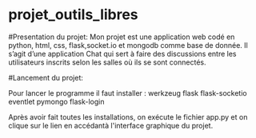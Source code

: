 # projet_outils_libres

#Presentation du projet:
Mon projet est une application web codé en python, html, css, flask,socket.io et mongodb comme base de donnée.
Il s’agit d’une application Chat qui sert à faire des discussions entre les utilisateurs inscrits selon les salles où ils se sont connectés. 

#Lancement du projet:

  Pour lancer le programme il faut installer :
    werkzeug
    flask
    flask-socketio
    eventlet
    pymongo
    flask-login
    
 Après avoir fait toutes les installations, on exécute le fichier app.py et on clique sur le lien en accédantà l'interface graphique du projet. 

